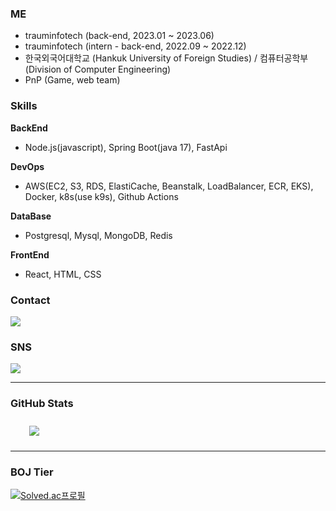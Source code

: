 ### ME
- trauminfotech (back-end, 2023.01 ~ 2023.06)
- trauminfotech (intern - back-end, 2022.09 ~ 2022.12)
- 한국외국어대학교 (Hankuk University of Foreign Studies) / 컴퓨터공학부(Division of Computer Engineering)
- PnP (Game, web team)

### Skills
<b>BackEnd</b>  
- Node.js(javascript), Spring Boot(java 17), FastApi

<b>DevOps</b> 
- AWS(EC2, S3, RDS, ElastiCache, Beanstalk, LoadBalancer, ECR, EKS), Docker, k8s(use k9s), Github Actions

<b>DataBase</b>
- Postgresql, Mysql, MongoDB, Redis

<b>FrontEnd</b>
- React, HTML, CSS

### Contact
<a href="mailto:epiclog@naver.com" target="_blank"><img src="https://img.shields.io/badge/Naver-01DF01?style=flat-square&logo=naver&logoColor=white"/></a>

### SNS
<a href="https://velog.io/@kimhaech" target="_blank"><img src="https://img.shields.io/badge/Tech Blog-11B48A?style=flat-square&logo=vimeo&logoColor=white"/></a>
</a>

<hr>

### GitHub Stats
<img src="https://github-readme-stats.vercel.app/api?username=kimhaech&show_icons=true&theme=tokyonight&count_private=true&include_all_commits=true" style="height: auto; margin-left: 20px; margin-right: 20px; padding: 10px;"/>

<hr>

### BOJ Tier
[![Solved.ac프로필](http://mazassumnida.wtf/api/v2/generate_badge?boj=epiclog)](https://solved.ac/epiclog)
